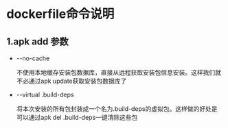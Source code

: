 # dockerfile命令说明

## 1.apk add 参数

 - --no-cache
 
    不使用本地缓存安装包数据库，直接从远程获取安装包信息安装。这样我们就不必通过apk update获取安装包数据库了
    
 - --virtual .build-deps
 
    将本次安装的所有包封装成一个名为.build-deps的虚拟包。这样做的好处是可以通过apk del .build-deps一键清除这些包